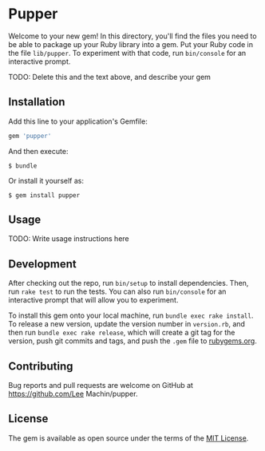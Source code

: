 # Pupper

Welcome to your new gem! In this directory, you'll find the files you need to be able to package up your Ruby library into a gem. Put your Ruby code in the file `lib/pupper`. To experiment with that code, run `bin/console` for an interactive prompt.

TODO: Delete this and the text above, and describe your gem

## Installation

Add this line to your application's Gemfile:

```ruby
gem 'pupper'
```

And then execute:

    $ bundle

Or install it yourself as:

    $ gem install pupper

## Usage

TODO: Write usage instructions here

## Development

After checking out the repo, run `bin/setup` to install dependencies. Then, run `rake test` to run the tests. You can also run `bin/console` for an interactive prompt that will allow you to experiment.

To install this gem onto your local machine, run `bundle exec rake install`. To release a new version, update the version number in `version.rb`, and then run `bundle exec rake release`, which will create a git tag for the version, push git commits and tags, and push the `.gem` file to [rubygems.org](https://rubygems.org).

## Contributing

Bug reports and pull requests are welcome on GitHub at https://github.com/Lee Machin/pupper.


## License

The gem is available as open source under the terms of the [MIT License](http://opensource.org/licenses/MIT).

